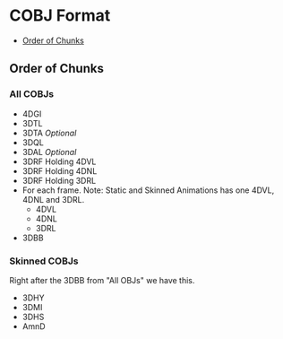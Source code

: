# COBJ Format

* [Order of Chunks](#order-of-chunks)

## Order of Chunks
### All COBJs
* 4DGI
* 3DTL
* 3DTA *Optional*
* 3DQL
* 3DAL *Optional*
* 3DRF Holding 4DVL
* 3DRF Holding 4DNL
* 3DRF Holding 3DRL
* For each frame. Note: Static and Skinned Animations has one 4DVL, 4DNL and 3DRL.
  * 4DVL 
  * 4DNL 
  * 3DRL 
* 3DBB

### Skinned COBJs
Right after the 3DBB from "All OBJs" we have this.
* 3DHY
* 3DMI
* 3DHS
* AmnD
